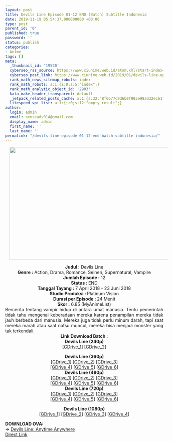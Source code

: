 ```yaml
---
layout: post
title: Devils Line Episode 01-12 END [Batch] Subtitle Indonesia
date: 2019-11-19 05:54:37.000000000 +00:00
type: post
parent_id: '0'
published: true
password: ''
status: publish
categories:
- Anime
tags: []
meta:
  _thumbnail_id: '19520'
  cyberseo_rss_source: https://www.ciunime.web.id/atom.xml?start-index=2401&max-results=150
  cyberseo_post_link: https://www.ciunime.web.id/2019/01/devils-line-episode-01-12-end-batch.html
  rank_math_news_sitemap_robots: index
  rank_math_robots: a:1:{i:0;s:5:"index";}
  rank_math_analytic_object_id: '2903'
  kata_make_header_transparent: default
  _jetpack_related_posts_cache: a:1:{s:32:"8f6677c9d6b0f903e98ad32ec61f8deb";a:2:{s:7:"expires";i:1651591688;s:7:"payload";a:0:{}}}
  litespeed_vpi_list: a:1:{i:0;s:12:"empty result";}
author:
  login: admin
  email: senseads014@gmail.com
  display_name: admin
  first_name: ''
  last_name: ''
permalink: "/devils-line-episode-01-12-end-batch-subtitle-indonesia/"
---
```

<div class="separator" style="clear: both; text-align: center;"><a href="https://2.bp.blogspot.com/-OhpeXX2vA8M/XDCVmzLr20I/AAAAAAAAGPs/iOmPqEgHUfMxZbSL7MsYG53l2AAFPEZwACLcBGAs/s1600/Devils%2BLine.jpg" imageanchor="1" style="margin-left: 1em; margin-right: 1em;"><img border="0" data-original-height="720" data-original-width="1280" height="360" src="{{ site.baseurl }}/assets/2019/11/Devils%2BLine.jpg" width="640" /></a></div>
<p>
<div style="text-align: center;"><b>Judul :</b> Devils Line</div>
<div style="text-align: center;"><b><b>Genre :</b></b> Action, Drama, Romance, Seinen, Supernatural, Vampire</div>
<div style="text-align: center;"><b>Jumlah Episode :</b> 12<br /><b>Status :&nbsp;</b>END<br /><b>Tanggal Tayang :</b> 7 April 2018 - 23 Juni 2018<br /><b>Studio Produksi : </b><b></b>Platinum Vision<br /><b>Durasi per Episode :&nbsp;</b>24 Menit</div>
<div style="text-align: center;"><b>Skor :</b> 6.85 (MyAnimeList)</div>
<div style="text-align: justify;"></div>
<div style="text-align: justify;">Bercerita tentang vampir hidup di antara umat manusia. Tentu pemerintah tidak tahu mengenai keberadaan mereka karena penampilan mereka tidak jauh berbeda dari manusia. Mereka juga tidak perlu minum darah, tapi saat mereka marah atau saat nafsu muncul, mereka bisa menjadi monster yang tak terkendali.</div>
<div style="text-align: justify;"></div>
<div style="text-align: justify;"></div>
<div style="text-align: center;"><b>Link Download Batch :</b></div>
<div style="text-align: center;">
<div style="text-align: center;"><b>Devils Line (240p)</b></div>
<div style="text-align: center;">[<a href="https://drive.google.com/uc?export=download&amp;id=1pZtmOFscXALC2VQwWAC4IkXElCQkWWpA" target="_blank" rel="noopener">GDrive_1</a>] [<a href="https://drive.google.com/uc?id=1BIjHDBV2RW8SjtAvWtC_jxpP9wWSvinB" target="_blank" rel="noopener">GDrive_2</a>]</div>
<p></div>
<div style="text-align: center;"><b>Devils Line (360p)</b></div>
<div style="text-align: center;">[<a href="https://drive.google.com/uc?id=1CxZyVkpm92N3Mf1PP2W0djFVRBKUSB8c" target="_blank" rel="noopener">GDrive_1</a>] [<a href="https://drive.google.com/uc?id=1obSzEE7Yua3Tzqgm_UwMLlPsn8DmtCum" target="_blank" rel="noopener">GDrive_2</a>] [<a href="https://drive.google.com/uc?export=download&amp;id=1aTVpUkHT5DBkmOQmxGizIRi5yYcbeu4s" target="_blank" rel="noopener">GDrive_3</a>]<br />[<a href="https://drive.google.com/uc?id=1KgHA5qo6Xm7WG-4oBG8JAhZ4wzNY-xp7" target="_blank" rel="noopener">GDrive_4</a>] [<a href="https://drive.google.com/uc?id=1b45WwBS4PQ2VUCEZfRyryWI5z-tLUusa" target="_blank" rel="noopener">GDrive_5</a>] [<a href="https://drive.google.com/uc?id=1Ad45omeVacNV0LmvypkF4OmlvEkV_Geu" target="_blank" rel="noopener">GDrive_6</a>]</div>
<div style="text-align: center;"></div>
<div style="text-align: center;"><b>Devils Line (480p)</b><br />[<a href="https://drive.google.com/uc?id=1lqzPJWZpQG9A57_KtOhJezlqKqhr0RHi" target="_blank" rel="noopener">GDrive_1</a>] [<a href="https://drive.google.com/uc?id=1L8IMhOlziKy_8JZ6kgIuMNduLJQUpF64" target="_blank" rel="noopener">GDrive_2</a>] [<a href="https://drive.google.com/uc?id=1lkP9rEuS6AZiLg3T8ijZRgLtO0j_H4Ng" target="_blank" rel="noopener">GDrive_3</a>]<br />[<a href="https://drive.google.com/uc?id=11FvxPumX8nD9Bae5pRg-z1uLPDa5j7Ab" target="_blank" rel="noopener">GDrive_4</a>] [<a href="https://drive.google.com/uc?id=1rbdkzLnOayV_KWYKgm2hSOtsUPjbwW0o" target="_blank" rel="noopener">GDrive_5</a>] [<a href="https://drive.google.com/uc?export=download&amp;id=1JabT5ueA7siDalzash-AE8K5LvqS5v0V" target="_blank" rel="noopener">GDrive_6</a>]</div>
<div style="text-align: center;"><b>Devils Line (720p)</b><br />[<a href="https://drive.google.com/uc?id=1cyb7iImp1L2NEcByDijcxCPjoGWfY6wP" target="_blank" rel="noopener">GDrive_1</a>] [<a href="https://drive.google.com/uc?id=1EDOkhv_yQBOcHOUHYpgGZgEfFVLTyD0J" target="_blank" rel="noopener">GDrive_2</a>] [<a href="https://drive.google.com/uc?id=1ym6u0FH5Cb8i-0_0x-8BzuTS2BeUWLz1" target="_blank" rel="noopener">GDrive_3</a>]<br />[<a href="https://drive.google.com/uc?id=1f-IZgnnO6zgA_6s5551eQujwVvO0P1Ls" target="_blank" rel="noopener">GDrive_4</a>] [<a href="https://drive.google.com/uc?id=1kYfrgB1mfUeIG00RgTF-5LMRpOH2Py_H" target="_blank" rel="noopener">GDrive_5</a>] [<a href="https://drive.google.com/uc?export=download&amp;id=1_YLUK_R6snmZj3ZXfwGv7r6h3drJGq3h" target="_blank" rel="noopener">GDrive_6</a>]</p>
<p><b>Devils Line (1080p)</b><br />[<a href="https://drive.google.com/uc?id=1CNzJDfvBWf3e5OqKI56R_LzGp0nr-A_D" target="_blank" rel="noopener">GDrive_1</a>] [<a href="https://drive.google.com/uc?id=1WekP36D2ExQOIRQuVJexEk4pKBgzRyXd" target="_blank" rel="noopener">GDrive_2</a>] [<a href="https://drive.google.com/uc?id=1j1Q1RExjr9wSGMbhJFDE51VYjKTeco7q" target="_blank" rel="noopener">GDrive_3</a>] [<a href="https://drive.google.com/uc?export=download&amp;id=1iU7ZNVHn3BVXMq-Y9HqgQeoA_Zc6T8zx" target="_blank" rel="noopener">GDrive_4</a>]
<div style="text-align: left;"></div>
<div style="text-align: left;"></div>
<div style="text-align: left;"><b>DOWNLOAD OVA:</b></div>
<div style="text-align: left;"></div>
<div style="text-align: left;">=&gt;&nbsp;<a href="https://www.ciunime.web.id/2019/05/devils-line-anytime-anywhere-ova.html" target="_blank" rel="noopener">Devils Line: Anytime Anywhere</a></div>
<div style="text-align: left;"></div>
</div>
<link rel="stylesheet" href="https://cdnjs.cloudflare.com/ajax/libs/font-awesome/4.7.0/css/font-awesome.min.css" />
<div class="divbtn"> <a href="https://handymansurrender.com/fihup8buzv?key=94550f7ce39444073321dde3b8782f97" class="btn"><i class="fa fa-download"></i> Direct Link</a> </div>
